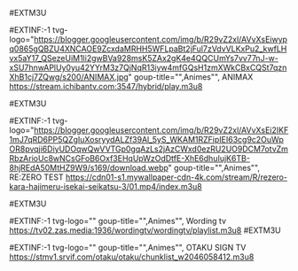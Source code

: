 #EXTM3U
 
#EXTINF:-1 tvg-logo="https://blogger.googleusercontent.com/img/b/R29vZ2xl/AVvXsEiwypq0865gQBZU4XNCAOE9ZcxdaMRHH5WFLpaBt2jFul7zVdvVLKxPu2_kwfLHvx5aY17_QSezeUiM1li2gwBVa928msK5ZAx2gK4e4QQCUmYs7vv77nJ-w-xSU7hnwAPlUy0yu42YYrM3z7QjNqR13iyw4mfGQsH1zmXWkCBxCQSt7qznXhB1cj7ZQwg/s200/ANIMAX.jpg" goup-title="",Animes"", ANIMAX 
https://stream.ichibantv.com:3547/hybrid/play.m3u8

#EXTM3U
 
#EXTINF:-1 tvg-logo="https://blogger.googleusercontent.com/img/b/R29vZ2xl/AVvXsEi2IKF1mJ7qRD6PP5QZgIuXosryydALZf39Al_5yS_WKAM1RZFipIEI63cg9c2OuWpOR8pvqji6DiyUDOqwQwVVTGp0gqAzLs2jAzCWxd0ezRU2UO9DCM7otvZmRbzArioUc8wNCsGFoB6Oxf3EHqUpWzOdDtfE-XhE6dhuIujK6TB-8hjREdA50MtHZ9W9/s169/download.webp" goup-title="",Animes"", RE:ZERO TEST
https://cdn01-s1.mywallpaper-cdn-4k.com/stream/R/rezero-kara-hajimeru-isekai-seikatsu-3/01.mp4/index.m3u8

#EXTM3U
 
#EXTINF:-1 tvg-logo="" goup-title="",Animes"", Wording tv
https://tv02.zas.media:1936/wordingtv/wordingtv/playlist.m3u8
#EXTM3U
 
#EXTINF:-1 tvg-logo="" goup-title="",Animes"", OTAKU SIGN TV
https://stmv1.srvif.com/otaku/otaku/chunklist_w2046058412.m3u8
